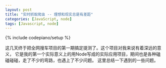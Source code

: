 ```yaml
---
layout: post
title: "实时抓取爬虫 -- 理想和现实总是有差距"
categories: [JavaScript, node]
tags: [Javascript, node]
---
```

{% include codepiano/setup %}

这几天终于把全网搜车项目的第一期搞定提测了。这个项目对我来说有着深远的意义，
它是我的第一个实际意义上的用Node写成的实际应用项目，期间也是各种磕磕碰碰，走了不少的弯路，也遇上了不少问题。
这里总结一下遇到的一些问题。